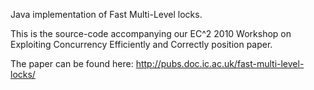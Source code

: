 Java implementation of Fast Multi-Level locks.

This is the source-code accompanying our EC^2 2010 Workshop on Exploiting
Concurrency Efficiently and Correctly position paper.

The paper can be found here:
http://pubs.doc.ic.ac.uk/fast-multi-level-locks/
